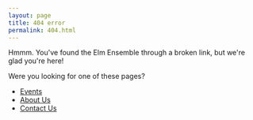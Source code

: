 ```yaml
---
layout: page
title: 404 error
permalink: 404.html
---
```


Hmmm. You've found the Elm Ensemble through a broken link, but we're glad you're here!

Were you looking for one of these pages?

- [Events](/events)
- [About Us](/about)
- [Contact Us](/contact)
